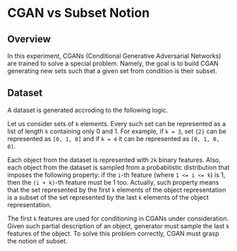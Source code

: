 # CGAN vs Subset Notion

## Overview

In this experiment, CGANs (Conditional Generative Adversarial Networks) are trained to solve a special problem. Namely, the goal is to build CGAN generating new sets such that a given set from condition is their subset.

## Dataset

A dataset is generated accroding to the following logic.

Let us consider sets of `k` elements. Every such set can be represented as a list of length `k` containing only 0 and 1. For example, if `k = 3`, set `{2}` can be represented as `[0, 1, 0]` and if `k = 4` it can be represented as `[0, 1, 0, 0]`.

Each object from the dataset is represented with `2k` binary features. Also, each object from the dataset is sampled from a probabilistic distribution that imposes the following property: if the `i`-th feature (where `1 <= i <= k`) is 1, then the `(i + k)`-th feature must be 1 too. Actually, such property means that the set represented by the first `k` elements of the object representation is a subset of the set represented by the last `k` elements of the object representation.

The first `k` features are used for conditioning in CGANs under consideration. Given such partial description of an object, generator must sample the last `k` features of the object. To solve this problem correctly, CGAN must grasp the notion of subset.
